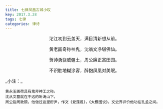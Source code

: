 ```yaml
---
title: 七律凤凰古城小叹
key: 2017.3.28
tags: 七律
categories: 律诗
---
```


<p align="center">沱江初到云盖天，满目清新想从前。
</p>
<p align="center">黄老画奇称神鬼，沈翁文净堪佛仙。
</p>
<p align="center">贺帅勇骁威疆土，周公廉正富田园。
</p>
<p align="center">不识胜地糊涂客，醉抱凤凰对美眠。
</p>
_小注：_

```
黄永玉画荷具有鬼斧神工之称。
沈从文墓就在不远的听涛山下。
周公指周敦颐，他做过这里府尹，作文《爱莲说》，《太极图说》。文史界评价他功在孔孟之间。
```